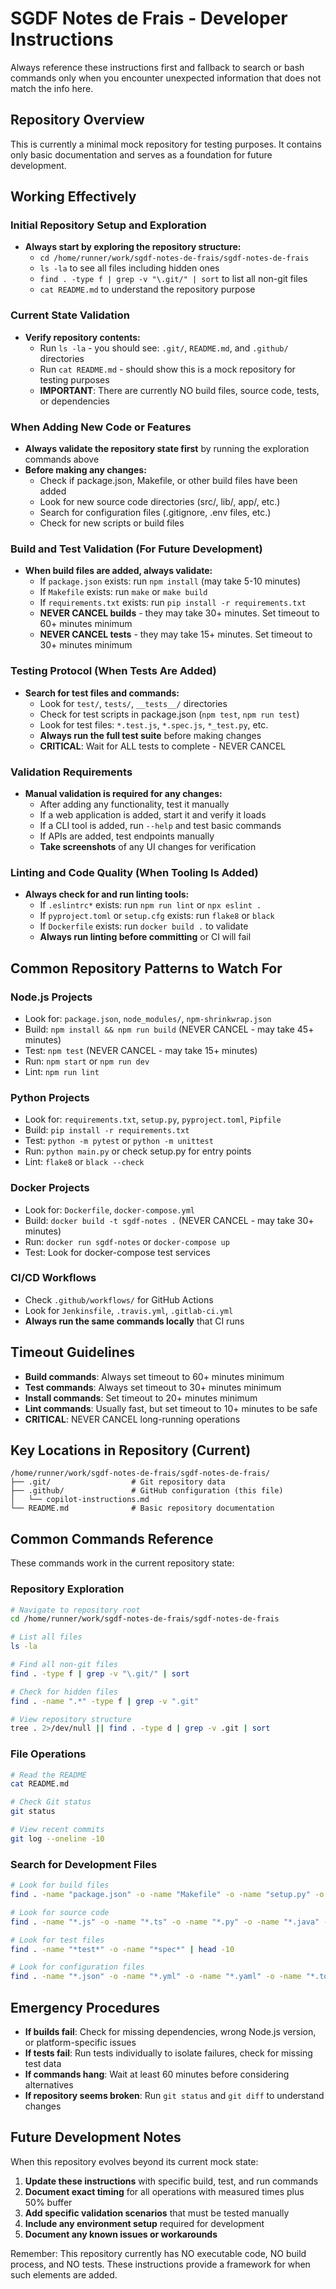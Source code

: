 # SGDF Notes de Frais - Developer Instructions

Always reference these instructions first and fallback to search or bash commands only when you encounter unexpected information that does not match the info here.

## Repository Overview
This is currently a minimal mock repository for testing purposes. It contains only basic documentation and serves as a foundation for future development.

## Working Effectively

### Initial Repository Setup and Exploration
- **Always start by exploring the repository structure:**
  - `cd /home/runner/work/sgdf-notes-de-frais/sgdf-notes-de-frais`
  - `ls -la` to see all files including hidden ones
  - `find . -type f | grep -v "\.git/" | sort` to list all non-git files
  - `cat README.md` to understand the repository purpose

### Current State Validation
- **Verify repository contents:**
  - Run `ls -la` - you should see: `.git/`, `README.md`, and `.github/` directories
  - Run `cat README.md` - should show this is a mock repository for testing purposes
  - **IMPORTANT**: There are currently NO build files, source code, tests, or dependencies

### When Adding New Code or Features
- **Always validate the repository state first** by running the exploration commands above
- **Before making any changes:**
  - Check if package.json, Makefile, or other build files have been added
  - Look for new source code directories (src/, lib/, app/, etc.)
  - Search for configuration files (.gitignore, .env files, etc.)
  - Check for new scripts or build files

### Build and Test Validation (For Future Development)
- **When build files are added, always validate:**
  - If `package.json` exists: run `npm install` (may take 5-10 minutes)
  - If `Makefile` exists: run `make` or `make build`
  - If `requirements.txt` exists: run `pip install -r requirements.txt`
  - **NEVER CANCEL builds** - they may take 30+ minutes. Set timeout to 60+ minutes minimum
  - **NEVER CANCEL tests** - they may take 15+ minutes. Set timeout to 30+ minutes minimum

### Testing Protocol (When Tests Are Added)
- **Search for test files and commands:**
  - Look for `test/`, `tests/`, `__tests__/` directories
  - Check for test scripts in package.json (`npm test`, `npm run test`)
  - Look for test files: `*.test.js`, `*.spec.js`, `*_test.py`, etc.
  - **Always run the full test suite** before making changes
  - **CRITICAL**: Wait for ALL tests to complete - NEVER CANCEL

### Validation Requirements
- **Manual validation is required for any changes:**
  - After adding any functionality, test it manually
  - If a web application is added, start it and verify it loads
  - If a CLI tool is added, run `--help` and test basic commands
  - If APIs are added, test endpoints manually
  - **Take screenshots** of any UI changes for verification

### Linting and Code Quality (When Tooling Is Added)
- **Always check for and run linting tools:**
  - If `.eslintrc*` exists: run `npm run lint` or `npx eslint .`
  - If `pyproject.toml` or `setup.cfg` exists: run `flake8` or `black`
  - If `Dockerfile` exists: run `docker build .` to validate
  - **Always run linting before committing** or CI will fail

## Common Repository Patterns to Watch For

### Node.js Projects
- Look for: `package.json`, `node_modules/`, `npm-shrinkwrap.json`
- Build: `npm install && npm run build` (NEVER CANCEL - may take 45+ minutes)
- Test: `npm test` (NEVER CANCEL - may take 15+ minutes)
- Run: `npm start` or `npm run dev`
- Lint: `npm run lint`

### Python Projects
- Look for: `requirements.txt`, `setup.py`, `pyproject.toml`, `Pipfile`
- Build: `pip install -r requirements.txt`
- Test: `python -m pytest` or `python -m unittest`
- Run: `python main.py` or check setup.py for entry points
- Lint: `flake8` or `black --check`

### Docker Projects
- Look for: `Dockerfile`, `docker-compose.yml`
- Build: `docker build -t sgdf-notes .` (NEVER CANCEL - may take 30+ minutes)
- Run: `docker run sgdf-notes` or `docker-compose up`
- Test: Look for docker-compose test services

### CI/CD Workflows
- Check `.github/workflows/` for GitHub Actions
- Look for `Jenkinsfile`, `.travis.yml`, `.gitlab-ci.yml`
- **Always run the same commands locally** that CI runs

## Timeout Guidelines
- **Build commands**: Always set timeout to 60+ minutes minimum
- **Test commands**: Always set timeout to 30+ minutes minimum
- **Install commands**: Set timeout to 20+ minutes minimum
- **Lint commands**: Usually fast, but set timeout to 10+ minutes to be safe
- **CRITICAL**: NEVER CANCEL long-running operations

## Key Locations in Repository (Current)
```
/home/runner/work/sgdf-notes-de-frais/sgdf-notes-de-frais/
├── .git/                  # Git repository data
├── .github/               # GitHub configuration (this file)
│   └── copilot-instructions.md
└── README.md              # Basic repository documentation
```

## Common Commands Reference
These commands work in the current repository state:

### Repository Exploration
```bash
# Navigate to repository root
cd /home/runner/work/sgdf-notes-de-frais/sgdf-notes-de-frais

# List all files
ls -la

# Find all non-git files
find . -type f | grep -v "\.git/" | sort

# Check for hidden files
find . -name ".*" -type f | grep -v ".git"

# View repository structure
tree . 2>/dev/null || find . -type d | grep -v .git | sort
```

### File Operations
```bash
# Read the README
cat README.md

# Check Git status
git status

# View recent commits
git log --oneline -10
```

### Search for Development Files
```bash
# Look for build files
find . -name "package.json" -o -name "Makefile" -o -name "setup.py" -o -name "requirements.txt" -o -name "Dockerfile"

# Look for source code
find . -name "*.js" -o -name "*.ts" -o -name "*.py" -o -name "*.java" -o -name "*.cpp" | head -10

# Look for test files
find . -name "*test*" -o -name "*spec*" | head -10

# Look for configuration files
find . -name "*.json" -o -name "*.yml" -o -name "*.yaml" -o -name "*.toml" | head -10
```

## Emergency Procedures
- **If builds fail**: Check for missing dependencies, wrong Node.js version, or platform-specific issues
- **If tests fail**: Run tests individually to isolate failures, check for missing test data
- **If commands hang**: Wait at least 60 minutes before considering alternatives
- **If repository seems broken**: Run `git status` and `git diff` to understand changes

## Future Development Notes
When this repository evolves beyond its current mock state:
1. **Update these instructions** with specific build, test, and run commands
2. **Document exact timing** for all operations with measured times plus 50% buffer
3. **Add specific validation scenarios** that must be tested manually
4. **Include any environment setup** required for development
5. **Document any known issues or workarounds**

Remember: This repository currently has NO executable code, NO build process, and NO tests. These instructions provide a framework for when such elements are added.